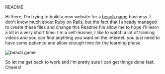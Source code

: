 README

Hi there, I'm trying to build a new website for a [beach game](http://murblegame.com/) business. I don't know much about Ruby on Rails, but the fact that I already managed to create these files and change this Readme file allow me to hope I'll learn a lot in a very short time. I'm a self-learner, I like to watch a lot of training videos and you can find anything you want on the internet, you just need to have some patience and allow enough time for the learning phase.

![beach game](http://3.bp.blogspot.com/-iVBGuR9bmto/ViR4kruHmaI/AAAAAAAAFyY/094kKOsBhSs/s1600/Murbles%2B4.jpg)

So let me get back to work and I'm pretty sure I can get things done fast. Cheers!
